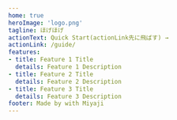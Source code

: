 ```yaml
---
home: true
heroImage: 'logo.png'
tagline: ほげほげ
actionText: Quick Start(actionLink先に飛ばす) →
actionLink: /guide/
features:
- title: Feature 1 Title
  details: Feature 1 Description
- title: Feature 2 Title
  details: Feature 2 Description
- title: Feature 3 Title
  details: Feature 3 Description
footer: Made by with Miyaji
---
```

